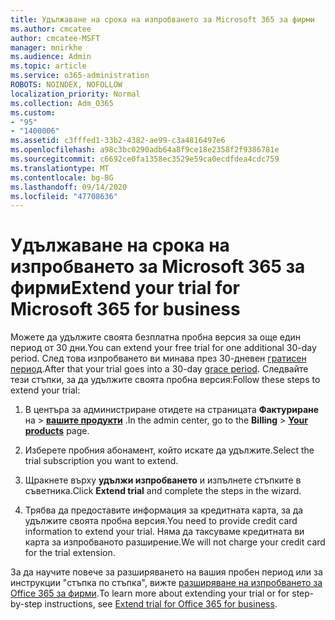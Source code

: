 ```yaml
---
title: Удължаване на срока на изпробването за Microsoft 365 за фирми
ms.author: cmcatee
author: cmcatee-MSFT
manager: mnirkhe
ms.audience: Admin
ms.topic: article
ms.service: o365-administration
ROBOTS: NOINDEX, NOFOLLOW
localization_priority: Normal
ms.collection: Adm_O365
ms.custom:
- "95"
- "1400006"
ms.assetid: c3fffed1-33b2-4382-ae99-c3a4816497e6
ms.openlocfilehash: a98c3bc0290adb64a8f9ce18e2358f2f9386781e
ms.sourcegitcommit: c6692ce0fa1358ec3529e59ca0ecdfdea4cdc759
ms.translationtype: MT
ms.contentlocale: bg-BG
ms.lasthandoff: 09/14/2020
ms.locfileid: "47708636"
---
```

# <a name="extend-your-trial-for-microsoft-365-for-business"></a><span data-ttu-id="4fd40-102">Удължаване на срока на изпробването за Microsoft 365 за фирми</span><span class="sxs-lookup"><span data-stu-id="4fd40-102">Extend your trial for Microsoft 365 for business</span></span>

<span data-ttu-id="4fd40-103">Можете да удължите своята безплатна пробна версия за още един период от 30 дни.</span><span class="sxs-lookup"><span data-stu-id="4fd40-103">You can extend your free trial for one additional 30-day period.</span></span> <span data-ttu-id="4fd40-104">След това изпробването ви минава през 30-дневен [гратисен период](https://docs.microsoft.com/alchemyinsights/grace-period-for-microsoft-365-free-trial).</span><span class="sxs-lookup"><span data-stu-id="4fd40-104">After that your trial goes into a 30-day [grace period](https://docs.microsoft.com/alchemyinsights/grace-period-for-microsoft-365-free-trial).</span></span> <span data-ttu-id="4fd40-105">Следвайте тези стъпки, за да удължите своята пробна версия:</span><span class="sxs-lookup"><span data-stu-id="4fd40-105">Follow these steps to extend your trial:</span></span>
  
1. <span data-ttu-id="4fd40-106">В центъра за администриране отидете на страницата **Фактуриране** на \> **[вашите продукти](https://go.microsoft.com/fwlink/p/?linkid=842054)** .</span><span class="sxs-lookup"><span data-stu-id="4fd40-106">In the admin center, go to the **Billing** \> **[Your products](https://go.microsoft.com/fwlink/p/?linkid=842054)** page.</span></span>

2. <span data-ttu-id="4fd40-107">Изберете пробния абонамент, който искате да удължите.</span><span class="sxs-lookup"><span data-stu-id="4fd40-107">Select the trial subscription you want to extend.</span></span>

3. <span data-ttu-id="4fd40-108">Щракнете върху **удължи изпробването** и изпълнете стъпките в съветника.</span><span class="sxs-lookup"><span data-stu-id="4fd40-108">Click **Extend trial** and complete the steps in the wizard.</span></span>

4. <span data-ttu-id="4fd40-109">Трябва да предоставите информация за кредитната карта, за да удължите своята пробна версия.</span><span class="sxs-lookup"><span data-stu-id="4fd40-109">You need to provide credit card information to extend your trial.</span></span> <span data-ttu-id="4fd40-110">Няма да таксуваме кредитната ви карта за изпробваното разширение.</span><span class="sxs-lookup"><span data-stu-id="4fd40-110">We will not charge your credit card for the trial extension.</span></span>

<span data-ttu-id="4fd40-111">За да научите повече за разширяването на вашия пробен период или за инструкции "стъпка по стъпка", вижте [разширяване на изпробването за Office 365 за фирми](https://docs.microsoft.com/microsoft-365/commerce/extend-your-trial).</span><span class="sxs-lookup"><span data-stu-id="4fd40-111">To learn more about extending your trial or for step-by-step instructions, see [Extend trial for Office 365 for business](https://docs.microsoft.com/microsoft-365/commerce/extend-your-trial).</span></span>
